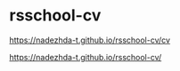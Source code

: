 # rsschool-cv
https://nadezhda-t.github.io/rsschool-cv/cv

https://nadezhda-t.github.io/rsschool-cv/
